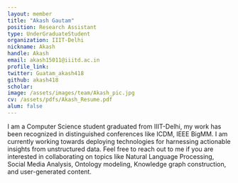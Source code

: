 ```yaml
---
layout: member
title: "Akash Gautam"
position: Research Assistant 
type: UnderGraduateStudent
organization: IIIT-Delhi 
nickname: Akash
handle: Akash
email: akash15011@iiitd.ac.in
profile_link: 
twitter: Guatam_akash418
github: akash418
scholar: 
image: /assets/images/team/Akash_pic.jpg 
cv: /assets/pdfs/Akash_Resume.pdf 
alum: false
---
```


I am a Computer Science student graduated from IIIT-Delhi, my work has been recognized in distinguished conferences like ICDM, IEEE BigMM. I am currently working towards deploying technologies for harnessing actionable insights from unstructured data. Feel free to reach out to me if you are interested in collaborating on topics like Natural Language Processing, Social Media Analysis, Ontology modeling, Knowledge graph construction, and user-generated content. 
